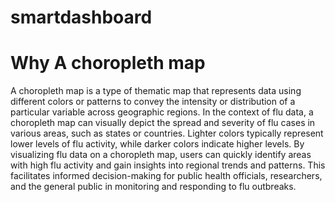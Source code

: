 # smartdashboard


# Why A choropleth map
A choropleth map is a type of thematic map that represents data using different colors or patterns to convey the intensity or distribution of a particular variable across geographic regions. In the context of flu data, a choropleth map can visually depict the spread and severity of flu cases in various areas, such as states or countries. Lighter colors typically represent lower levels of flu activity, while darker colors indicate higher levels. By visualizing flu data on a choropleth map, users can quickly identify areas with high flu activity and gain insights into regional trends and patterns. This facilitates informed decision-making for public health officials, researchers, and the general public in monitoring and responding to flu outbreaks.